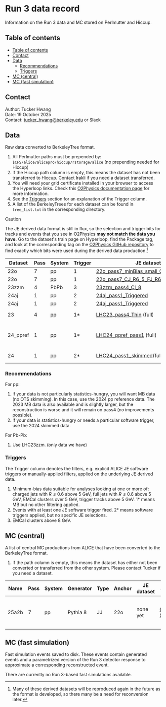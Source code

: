 # Run 3 data record

Information on the Run 3 data and MC stored on Perlmutter and Hiccup.

## Table of contents

- [Table of contents](#table-of-contents)
- [Contact](#contact)
- [Data](#data)
  - [Recommendations](#recommendations)
  - [Triggers](#triggers)
- [MC (central)](#mc-central)
- [MC (fast simulation)](#mc-fast-simulation)

## Contact

Author: Tucker Hwang  
Date: 19 October 2025  
Contact: [tucker_hwang@berkeley.edu](mailto:tucker_hwang@berkeley.edu) or Slack

## Data

Raw data converted to BerkeleyTree format.

1. All Perlmutter paths must be prepended by: `$CFS/alice/alicepro/hiccup/rstorage/alice` (no prepending needed for Hiccup)
2. If the Hiccup path column is empty, this means the dataset has not been transferred to Hiccup. Contact Irakli if you need a dataset transferred.
3. You will need your grid certificate installed in your browser to access the Hyperloop links. Check this [O2Physics documentation page](https://aliceo2group.github.io/analysis-framework/docs/gettingstarted/certificate.html) for more information.
4. See the [Triggers](#triggers) section for an explanation of the Trigger column.
5. A list of the BerkeleyTrees for each dataset can be found in `tree_list.txt` in the corresponding directory.

> [!CAUTION]
> The JE derived data format is still in flux, so the selection and trigger bits for tracks and events that you see in O2Physics **may not match the data you have.** Go to the dataset's train page on Hyperloop, find the Package tag, and look at the corresponding tag on the [O2Physics GitHub repository](https://github.com/AliceO2Group/O2Physics) to find exactly which bits were used during the derived data production.[^1]

| Dataset  | Pass | System | Trigger | JE dataset                                                                                       | Train                                                                   | Events  | Tracks  | Clusters | Perlmutter                                              | Hiccup                        | Notes               |
|----------|------|--------|---------|--------------------------------------------------------------------------------------------------|-------------------------------------------------------------------------|---------|---------|----------|---------------------------------------------------------|-------------------------------|---------------------|
| 22o      | 7    | pp     | 1       | [22o_pass7_minBias_small_CJ5_FJ5_C5_TT5](https://alimonitor.cern.ch/hyperloop/view-dataset/1611) | [309453](https://alimonitor.cern.ch/hyperloop/train-run/309453/general) | &check; | &check; | &check;  | `run3/data/LHC22o_small/BerkeleyTrees`                  |                               |                     |
| 22o      | 7    | pp     | 1       | [22o_pass7_CJ_R6_5_FJ_R6_5_CL_5_TT_5](https://alimonitor.cern.ch/hyperloop/view-dataset/1745)    | [346364](https://alimonitor.cern.ch/hyperloop/train-run/346364/general) | &check; | &check; | &check;  | `run3/data/LHC22o/BerkeleyTrees`                        | `/rstorage/alice/data/LHC22o` |                     |
| 23zzm    | 4    | PbPb   | 3       | [23zzm_pass4_Cl_8](https://alimonitor.cern.ch/hyperloop/view-dataset/1301)                       | [304817](https://alimonitor.cern.ch/hyperloop/train-run/304817/general) | &check; | &check; | &check;  | `run3/data/LHC23zzm/BerkeleyTrees`                      |                               |                     |
| 24aj     | 1    | pp     | 2       | [24aj_pass1_Triggered](https://alimonitor.cern.ch/hyperloop/view-dataset/1288)                   | [263284](https://alimonitor.cern.ch/hyperloop/train-run/263284/general) | &check; | &check; | &check;  | `run3/data/LHC24aj/BerkeleyTrees`                       |                               |                     |
| 24aj     | 1    | pp     | 2       | [24aj_pass1_Triggered](https://alimonitor.cern.ch/hyperloop/view-dataset/1288)                   | [263284](https://alimonitor.cern.ch/hyperloop/train-run/263284/general) | &check; | &check; | &check;  | `AnalysisResults/BerkeleyTrees/LHC24aj_pass1_Triggered` |                               |                     |
| 23       | 4    | pp     | 1*      | [LHC23_pass4_Thin](https://alimonitor.cern.ch/hyperloop/view-dataset/995) (full)                 |                                                                         |         |         |          |                                                         |                               | 7 pb-1 MB           |
| 24_ppref | 1    | pp     | 1*      | [LHC24_ppref_pass1](https://alimonitor.cern.ch/hyperloop/view-dataset/1728) (full)               |                                                                         |         |         |          |                                                         |                               | 5.36 TeV, 5 pb-1 MB |
| 24       | 1    | pp     | 2*      | [LHC24_pass1_skimmed](https://alimonitor.cern.ch/hyperloop/view-dataset/1661)(full)              |                                                                         |         |         |          |                                                         |                               | 60 pb-1             |

### Recommendations

For pp:

1. If your data is not particularly statistics-hungry, you will want MB data (no OTS skimming). In this case, use the 2024 pp reference data. The 2023 MB data is also available and is slightly larger, but the reconstruction is worse and it will remain on pass4 (no improvements possible).
2. If your data is statistics-hungry or needs a particular software trigger, use the 2024 skimmed data.

For Pb-Pb:

1. Use LHC23zzm. (only data we have)

### Triggers

The Trigger column denotes the filters, e.g. explicit ALICE JE software triggers or manually-applied filters, applied on the underlying JE derived data.

1. Minimum-bias data suitable for analyses looking at one or more of: charged jets with $R \leq 0.6$ above 5 GeV, full jets with $R \leq 0.6$ above 5 GeV, EMCal clusters over 5 GeV, trigger tracks above 5 GeV. 1* means MB but no other filtering applied.
2. Events with at least one JE software trigger fired. 2* means software triggers applied, but no specific JE selections.
3. EMCal clusters above 8 GeV.

## MC (central)

A list of central MC productions from ALICE that have been converted to the BerkeleyTree format.

1. If the path column is empty, this means the dataset has either not been converted or transferred from the other system. Please contact Tucker if you need a dataset.

| Name  | Pass | System | Generator | Type | Anchor | JE dataset | JIRA                                               | Events | Tracks | Clusters | Perlmutter | Hiccup | Notes                                            |
|-------|------|--------|-----------|------|--------|------------|----------------------------------------------------|--------|--------|----------|------------|--------|--------------------------------------------------|
| 25a2b | 7    | pp     | Pythia 8  | JJ   | 22o    | none yet   | [O2-5654](https://its.cern.ch/jira/browse/O2-5654) |        |        |          |            |        | continuous weighting with oversampling, MB gap 5 |

## MC (fast simulation)

Fast simulation events saved to disk. These events contain generated events and a parametrized version of the Run 3 detector response to approximate a corresponding reconstructed event.

There are currently no Run 3-based fast simulations available.

[^1]: Many of these derived datasets will be reproduced again in the future as the format is developed, so there many be a need for reconversion later.
